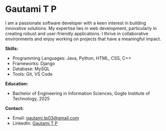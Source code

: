 # Gautami T P

I am a passionate software developer with a keen interest in building innovative solutions. My expertise lies in web development, particularly in creating robust and user-friendly applications. I thrive in collaborative environments and enjoy working on projects that have a meaningful impact.

**Skills:**

* Programming Languages: Java, Python, HTML, CSS, C++
* Frameworks: Django
* Database: MySQL
* Tools: Git, VS Code

**Education:**

* Bachelor of Engineering in Information Sciences, Gogte Institute of Technology, 2025

**Contact:**

* Email: gautami.tp03@gmail.com
* LinkedIn: [Gautami T P](https://www.linkedin.com/in/gautami-t-p-7b5283251/)
